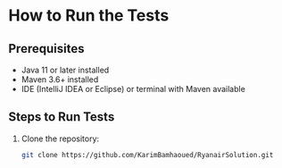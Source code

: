 # How to Run the Tests

## Prerequisites
- Java 11 or later installed
- Maven 3.6+ installed
- IDE (IntelliJ IDEA or Eclipse) or terminal with Maven available

## Steps to Run Tests
1. Clone the repository:
   ```bash
   git clone https://github.com/KarimBamhaoued/RyanairSolution.git
